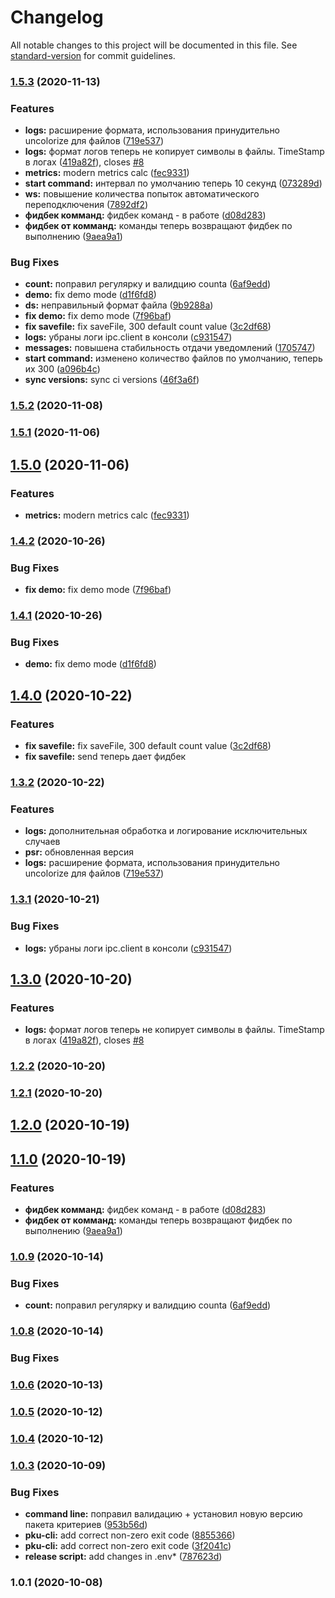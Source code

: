# Changelog

All notable changes to this project will be documented in this file. See [standard-version](https://github.com/conventional-changelog/standard-version) for commit guidelines.

### [1.5.3](https://github.com/upgreat-readable/pku/compare/v1.0.7...v1.5.3) (2020-11-13)

### Features

-   **logs:** расширение формата, использования принудительно uncolorize для файлов ([719e537](https://github.com/upgreat-readable/pku/commit/719e5375b26a14cc9ce16e667e304c054065ef22))
-   **logs:** формат логов теперь не копирует символы в файлы. TimeStamp в логах ([419a82f](https://github.com/upgreat-readable/pku/commit/419a82f77d0c4132cff3f09668e31f2058edd18d)), closes [#8](https://github.com/upgreat-readable/pku/issues/8)
-   **metrics:** modern metrics calc ([fec9331](https://github.com/upgreat-readable/pku/commit/fec933191ca57a020b7634e3054a62de36635484))
-   **start command:** интервал по умолчанию теперь 10 секунд ([073289d](https://github.com/upgreat-readable/pku/commit/073289d19060c80a2331a8c3ec1d8e491ed67ad9))
-   **ws:** повышение количества попыток автоматического переподключения ([7892df2](https://github.com/upgreat-readable/pku/commit/7892df2e83919798158fed52f6fd39a1a2ae81b4))
-   **фидбек комманд:** фидбек команд - в работе ([d08d283](https://github.com/upgreat-readable/pku/commit/d08d2834bdfa540196a7e8d804decf3902b42cb1))
-   **фидбек от комманд:** команды теперь возвращают фидбек по выполнению ([9aea9a1](https://github.com/upgreat-readable/pku/commit/9aea9a1c9d58f140bae9cf491955dfb5b0d9a0fe))

### Bug Fixes

-   **count:** поправил регулярку и валидцию counta ([6af9edd](https://github.com/upgreat-readable/pku/commit/6af9edd7b2350fd1718fbf5d170c0070f51e9442))
-   **demo:** fix demo mode ([d1f6fd8](https://github.com/upgreat-readable/pku/commit/d1f6fd87b1bea04df53e3a279c5c85ff23527c64))
-   **ds:** неправильный формат файла ([9b9288a](https://github.com/upgreat-readable/pku/commit/9b9288a4a9dd0a08fc17981b170904488e7ad040))
-   **fix demo:** fix demo mode ([7f96baf](https://github.com/upgreat-readable/pku/commit/7f96baf3294ab4d9159ae698d42c1b5fb4a29323))
-   **fix savefile:** fix saveFile, 300 default count value ([3c2df68](https://github.com/upgreat-readable/pku/commit/3c2df681e9eed09969e8a886c5d8ce1f71eadbfc))
-   **logs:** убраны логи ipc.client в консоли ([c931547](https://github.com/upgreat-readable/pku/commit/c93154759da6792f591088cbb1bb0dad9ebbc7e8))
-   **messages:** повышена стабильность отдачи уведомлений ([1705747](https://github.com/upgreat-readable/pku/commit/170574771e8200a63b5ef80e52959c6e4ee1165f))
-   **start command:** изменено количество файлов по умолчанию, теперь их 300 ([a096b4c](https://github.com/upgreat-readable/pku/commit/a096b4caf3087253fd35a883b9cbcb5078ba4621))
-   **sync versions:** sync ci versions ([46f3a6f](https://github.com/upgreat-readable/pku/commit/46f3a6f1e32a0a41238e880db4b5f1da156a4b84))

### [1.5.2](https://github.com/upgreat-readable/pku/compare/v1.0.7...v1.5.2) (2020-11-08)

### [1.5.1](https://github.com/upgreat-readable/pku/compare/v1.0.7...v1.5.1) (2020-11-06)

## [1.5.0](https://github.com/upgreat-readable/pku/compare/v1.0.7...v1.5.0) (2020-11-06)

### Features

-   **metrics:** modern metrics calc ([fec9331](https://github.com/upgreat-readable/pku/commit/fec933191ca57a020b7634e3054a62de36635484))

### [1.4.2](https://github.com/upgreat-readable/pku/compare/v1.0.7...v1.4.2) (2020-10-26)

### Bug Fixes

-   **fix demo:** fix demo mode ([7f96baf](https://github.com/upgreat-readable/pku/commit/7f96baf3294ab4d9159ae698d42c1b5fb4a29323))

### [1.4.1](https://github.com/upgreat-readable/pku/compare/v1.0.7...v1.4.1) (2020-10-26)

### Bug Fixes

-   **demo:** fix demo mode ([d1f6fd8](https://github.com/upgreat-readable/pku/commit/d1f6fd87b1bea04df53e3a279c5c85ff23527c64))

## [1.4.0](https://github.com/upgreat-readable/pku/compare/v1.0.7...v1.4.0) (2020-10-22)

### Features

-   **fix savefile:** fix saveFile, 300 default count value ([3c2df68](https://github.com/upgreat-readable/pku/commit/3c2df681e9eed09969e8a886c5d8ce1f71eadbfc))
-   **fix savefile:** send теперь дает фидбек

### [1.3.2](https://github.com/upgreat-readable/pku/compare/v1.0.7...v1.3.2) (2020-10-22)

### Features

-   **logs:** дополнительная обработка и логирование исключительных случаев
-   **psr:** обновленная версия
-   **logs:** расширение формата, использования принудительно uncolorize для файлов ([719e537](https://github.com/upgreat-readable/pku/commit/719e5375b26a14cc9ce16e667e304c054065ef22))

### [1.3.1](https://github.com/upgreat-readable/pku/compare/v1.0.7...v1.3.1) (2020-10-21)

### Bug Fixes

-   **logs:** убраны логи ipc.client в консоли ([c931547](https://github.com/upgreat-readable/pku/commit/c93154759da6792f591088cbb1bb0dad9ebbc7e8))

## [1.3.0](https://github.com/upgreat-readable/pku/compare/v1.0.7...v1.3.0) (2020-10-20)

### Features

-   **logs:** формат логов теперь не копирует символы в файлы. TimeStamp в логах ([419a82f](https://github.com/upgreat-readable/pku/commit/419a82f77d0c4132cff3f09668e31f2058edd18d)), closes [#8](https://github.com/upgreat-readable/pku/issues/8)

### [1.2.2](https://github.com/upgreat-readable/pku/compare/v1.0.7...v1.2.2) (2020-10-20)

### [1.2.1](https://github.com/upgreat-readable/pku/compare/v1.0.7...v1.2.1) (2020-10-20)

## [1.2.0](https://github.com/upgreat-readable/pku/compare/v1.0.7...v1.2.0) (2020-10-19)

## [1.1.0](https://github.com/upgreat-readable/pku/compare/v1.0.7...v1.1.0) (2020-10-19)

### Features

-   **фидбек комманд:** фидбек команд - в работе ([d08d283](https://github.com/upgreat-readable/pku/commit/d08d2834bdfa540196a7e8d804decf3902b42cb1))
-   **фидбек от комманд:** команды теперь возвращают фидбек по выполнению ([9aea9a1](https://github.com/upgreat-readable/pku/commit/9aea9a1c9d58f140bae9cf491955dfb5b0d9a0fe))

### [1.0.9](https://github.com/upgreat-readable/pku/compare/v1.0.7...v1.0.9) (2020-10-14)

### Bug Fixes

-   **count:** поправил регулярку и валидцию counta ([6af9edd](https://github.com/upgreat-readable/pku/commit/6af9edd7b2350fd1718fbf5d170c0070f51e9442))

### [1.0.8](https://github.com/upgreat-readable/pku/compare/v1.0.7...v1.0.8) (2020-10-14)

### Bug Fixes

### [1.0.6](https://github.com/upgreat-readable/pku/compare/v1.0.4...v1.0.6) (2020-10-13)

### [1.0.5](https://github.com/upgreat-readable/pku/compare/v1.0.4...v1.0.5) (2020-10-12)

### [1.0.4](https://github.com/upgreat-readable/pku/compare/v1.0.3...v1.0.4) (2020-10-12)

### [1.0.3](https://github.com/upgreat-readable/pku/compare/v1.0.2...v1.0.3) (2020-10-09)

### Bug Fixes

-   **command line:** поправил валидацию + установил новую версию пакета критериев ([953b56d](https://github.com/upgreat-readable/pku/commit/953b56d63bb130fdaae43315adce3f9964355792))
-   **pku-cli:** add correct non-zero exit code ([8855366](https://github.com/upgreat-readable/pku/commit/88553663db4094d38b2d5915663444bc2cfa3089))
-   **pku-cli:** add correct non-zero exit code ([3f2041c](https://github.com/upgreat-readable/pku/commit/3f2041cf08919d8432e1f97b5dbbfb6d041e32df))
-   **release script:** add changes in .env\* ([787623d](https://github.com/upgreat-readable/pku/commit/787623d88bb997e6c0dd4de8fba59eaded331b96))

### 1.0.1 (2020-10-08)
